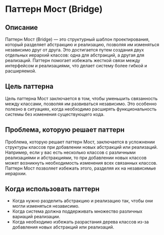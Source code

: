 # Паттерн Мост (Bridge)
## Описание
Паттерн Мост (Bridge) — это структурный шаблон проектирования, который разделяет абстракцию и реализацию, позволяя им изменяться независимо друг от друга. Это достигается путем создания двух отдельных иерархий классов: одна для абстракций, а другая для реализаций. Паттерн помогает избежать жесткой связи между интерфейсом и реализациями, что делает систему более гибкой и расширяемой.

## Цель паттерна
Цель паттерна Мост заключается в том, чтобы уменьшить связанность между классами, позволяя им развиваться независимо. Это особенно полезно в ситуациях, когда необходимо расширять функциональность системы без изменения существующего кода.

## Проблема, которую решает паттерн
Проблема, которую решает паттерн Мост, заключается в усложнении структуры классов при добавлении новых абстракций или реализаций. Например, если у вас есть несколько классов с различными реализациями и абстракциями, то при добавлении новых классов может возникнуть необходимость изменения всех связанных классов. Паттерн Мост позволяет избежать этого, разделяя их на независимые иерархии.

## Когда использовать паттерн

* Когда нужно разделить абстракцию и реализацию так, чтобы они могли изменяться независимо.
* Когда система должна поддерживать множество различных вариаций реализации.
* Когда необходимо избежать разрастания дерева классов из-за добавления новых абстракций или реализаций.
